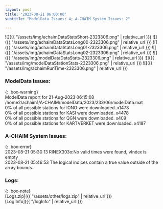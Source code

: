 ```yaml
---
layout: post
title: "2023-08-21 06:00:00"
subtitle: "ModelData Issues: 4; A-CHAIM System Issues: 2"

---
```


![]({{ "/assets/img/achaimDataStatsShort-2323306.png" | relative_url }})
![]({{ "/assets/img/achaimDataStatsLong00-2323306.png" | relative_url }})
![]({{ "/assets/img/achaimDataStatsLong01-2323306.png" | relative_url }})
![]({{ "/assets/img/achaimDataStatsLong02-2323306.png" | relative_url }})
![]({{ "/assets/img/modelDataDataStats-2323306.png" | relative_url }})
![]({{ "/assets/img/modelDataStationStats-2323306.png" | relative_url }})
![]({{ "/assets/img/achaimRunTime-2323306.png" | relative_url }})


### ModelData Issues:  
  
{: .box-warning}  
 ModelData report for 21-Aug-2023 06:15:08   
 /home2/achaim1/A-CHAIM/modelData/2023/233/06/modelData.mat   
 0% of all possible stations for IONO were downloaded. x1473   
 0% of all possible stations for KASI were downloaded. x4478   
 0% of all possible stations for QGN were downloaded. x409   
 0% of all possible stations for KARTVERKET were downloaded. x4187   
  
### A-CHAIM System Issues:  
  
{: .box-error}  
2023-08-21 05:30:13 RINEX303o:No valid times were found, vIndex is empty  
2023-08-21 05:46:53 The logical indices contain a true value outside of the array bounds.  

### Logs:  
  
{: .box-note}  
[Logs.zip]({{ "/assets/other/logs.zip" | relative_url }})  
[Log Info]({{ "/logInfo" | relative_url }})  
